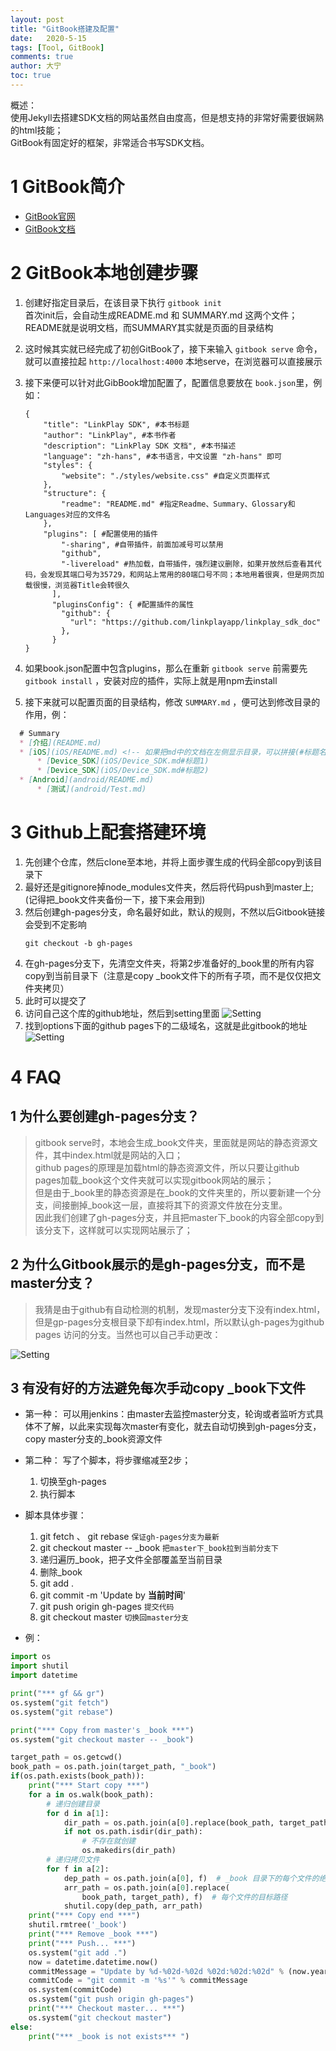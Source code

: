 ```yaml
---
layout: post
title: "GitBook搭建及配置"
date:   2020-5-15
tags: [Tool, GitBook]
comments: true
author: 大宁
toc: true
---
```


概述：<br>
使用Jekyll去搭建SDK文档的网站虽然自由度高，但是想支持的非常好需要很娴熟的html技能；<br>
GitBook有固定好的框架，非常适合书写SDK文档。

<!-- more -->

# 1 GitBook简介

+ [GitBook官网](https://www.gitbook.com)
+ [GitBook文档](https://github.com/GitbookIO/gitbook)

# 2 GitBook本地创建步骤

1. 创建好指定目录后，在该目录下执行 `gitbook init`<br>
首次init后，会自动生成README.md 和 SUMMARY.md 这两个文件；README就是说明文档，而SUMMARY其实就是页面的目录结构

2. 这时候其实就已经完成了初创GitBook了，接下来输入 `gitbook serve` 命令，就可以直接拉起 `http://localhost:4000` 本地serve，在浏览器可以直接展示

3. 接下来便可以针对此GibBook增加配置了，配置信息要放在 `book.json`里，例如：
   ```shell
   {
       "title": "LinkPlay SDK", #本书标题
       "author": "LinkPlay", #本书作者
       "description": "LinkPlay SDK 文档", #本书描述
       "language": "zh-hans", #本书语言，中文设置 "zh-hans" 即可
       "styles": {
           "website": "./styles/website.css" #自定义页面样式
       },
       "structure": {
           "readme": "README.md" #指定Readme、Summary、Glossary和Languages对应的文件名
       },
       "plugins": [ #配置使用的插件
           "-sharing", #自带插件，前面加减号可以禁用
           "github",
           "-livereload" #热加载，自带插件，强烈建议删除，如果开放然后查看其代码，会发现其端口号为35729，和网站上常用的80端口号不同；本地用着很爽，但是网页加载很慢，浏览器Title会转很久
         ],
         "pluginsConfig": { #配置插件的属性
           "github": {
             "url": "https://github.com/linkplayapp/linkplay_sdk_doc"
           },
         }
   }
   ```

4. 如果book.json配置中包含plugins，那么在重新 `gitbook serve` 前需要先 `gitbook install` ，安装对应的插件，实际上就是用npm去install

5. 接下来就可以配置页面的目录结构，修改 `SUMMARY.md` ，便可达到修改目录的作用，例：

```markdown
  # Summary
  * [介绍](README.md)
  * [iOS](iOS/README.md) <!-- 如果把md中的文档在左侧显示目录，可以拼接(#标题名) -->
      * [Device_SDK](iOS/Device_SDK.md#标题1)
      * [Device_SDK](iOS/Device_SDK.md#标题2)
  * [Android](android/README.md)
      * [测试](android/Test.md)
```

# 3 Github上配套搭建环境

1. 先创建个仓库，然后clone至本地，并将上面步骤生成的代码全部copy到该目录下
2. 最好还是gitignore掉node_modules文件夹，然后将代码push到master上;(记得把_book文件夹备份一下，接下来会用到)
3. 然后创建gh-pages分支，命名最好如此，默认的规则，不然以后Gitbook链接会受到不定影响
   ```shell
   git checkout -b gh-pages
   ```
4. 在gh-pages分支下，先清空文件夹，将第2步准备好的_book里的所有内容copy到当前目录下（注意是copy _book文件下的所有子项，而不是仅仅把文件夹拷贝）
5. 此时可以提交了
6. 访问自己这个库的github地址，然后到setting里面
  ![Setting]({{site.baseurl}}/images/Gitbook/gitbook-github-setting.png)
7. 找到options下面的github pages下的二级域名，这就是此gitbook的地址
  ![Setting]({{site.baseurl}}/images/Gitbook/gitbook-options-githubpages.png)
   
# 4 FAQ

## 1 为什么要创建gh-pages分支？

>gitbook serve时，本地会生成_book文件夹，里面就是网站的静态资源文件，其中index.html就是网站的入口；<br>
github pages的原理是加载html的静态资源文件，所以只要让github pages加载_book这个文件夹就可以实现gitbook网站的展示；<br>
但是由于_book里的静态资源是在_book的文件夹里的，所以要新建一个分支，间接删掉_book这一层，直接将其下的资源文件放在分支里。<br>
因此我们创建了gh-pages分支，并且把master下_book的内容全部copy到该分支下，这样就可以实现网站展示了；

## 2 为什么Gitbook展示的是gh-pages分支，而不是master分支？

>我猜是由于github有自动检测的机制，发现master分支下没有index.html，但是gp-pages分支根目录下却有index.html，所以默认gh-pages为github pages 访问的分支。当然也可以自己手动更改：

![Setting]({{site.baseurl}}/images/Gitbook/gitbook-options-githubpages-branch.png)

## 3 有没有好的方法避免每次手动copy _book下文件
* 第一种： 可以用jenkins：由master去监控master分支，轮询或者监听方式具体不了解，以此来实现每次master有变化，就去自动切换到gh-pages分支，copy master分支的_book资源文件

* 第二种： 写了个脚本，将步骤缩减至2步；
    1. 切换至gh-pages
    2. 执行脚本

* 脚本具体步骤：
    1. git fetch 、 git rebase `保证gh-pages分支为最新`
    2. git checkout master -- _book `把master下_book拉到当前分支下`
    3. 递归遍历_book，把子文件全部覆盖至当前目录
    4. 删除_book
    5. git add . 
    6. git commit -m 'Update by **当前时间**'
    7. git push origin gh-pages `提交代码`
    8. git checkout master `切换回master分支`

* 例：
  
```python
import os
import shutil
import datetime

print("*** gf && gr")
os.system("git fetch")
os.system("git rebase")

print("*** Copy from master's _book ***")
os.system("git checkout master -- _book")

target_path = os.getcwd()
book_path = os.path.join(target_path, "_book")
if(os.path.exists(book_path)):
    print("*** Start copy ***")
    for a in os.walk(book_path):
        # 递归创建目录
        for d in a[1]:
            dir_path = os.path.join(a[0].replace(book_path, target_path), d)
            if not os.path.isdir(dir_path):
                # 不存在就创建
                os.makedirs(dir_path)
        # 递归拷贝文件
        for f in a[2]:
            dep_path = os.path.join(a[0], f)  # _book 目录下的每个文件的绝对路径
            arr_path = os.path.join(a[0].replace(
                book_path, target_path), f)  # 每个文件的目标路径
            shutil.copy(dep_path, arr_path)
    print("*** Copy end ***")
    shutil.rmtree('_book')
    print("*** Remove _book ***")
    print("*** Push... ***")
    os.system("git add .")
    now = datetime.datetime.now()
    commitMessage = "Update by %d-%02d-%02d %02d:%02d:%02d" % (now.year,now.month,now.day,now.hour,now.minute,now.second)
    commitCode = "git commit -m '%s'" % commitMessage
    os.system(commitCode)
    os.system("git push origin gh-pages")
    print("*** Checkout master... ***")
    os.system("git checkout master")
else:
    print("*** _book is not exists*** ")

```